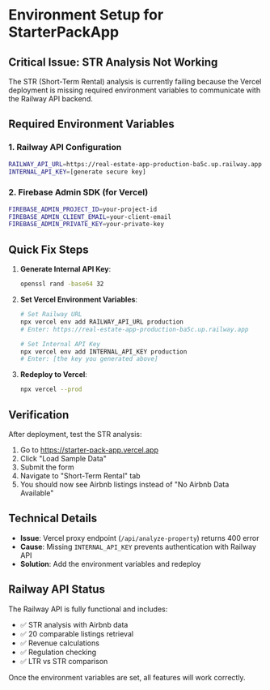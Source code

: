 # Environment Setup for StarterPackApp

## Critical Issue: STR Analysis Not Working

The STR (Short-Term Rental) analysis is currently failing because the Vercel deployment is missing required environment variables to communicate with the Railway API backend.

## Required Environment Variables

### 1. Railway API Configuration
```bash
RAILWAY_API_URL=https://real-estate-app-production-ba5c.up.railway.app
INTERNAL_API_KEY=[generate secure key]
```

### 2. Firebase Admin SDK (for Vercel)
```bash
FIREBASE_ADMIN_PROJECT_ID=your-project-id
FIREBASE_ADMIN_CLIENT_EMAIL=your-client-email
FIREBASE_ADMIN_PRIVATE_KEY=your-private-key
```

## Quick Fix Steps

1. **Generate Internal API Key**:
   ```bash
   openssl rand -base64 32
   ```

2. **Set Vercel Environment Variables**:
   ```bash
   # Set Railway URL
   npx vercel env add RAILWAY_API_URL production
   # Enter: https://real-estate-app-production-ba5c.up.railway.app

   # Set Internal API Key
   npx vercel env add INTERNAL_API_KEY production
   # Enter: [the key you generated above]
   ```

3. **Redeploy to Vercel**:
   ```bash
   npx vercel --prod
   ```

## Verification

After deployment, test the STR analysis:

1. Go to https://starter-pack-app.vercel.app
2. Click "Load Sample Data"
3. Submit the form
4. Navigate to "Short-Term Rental" tab
5. You should now see Airbnb listings instead of "No Airbnb Data Available"

## Technical Details

- **Issue**: Vercel proxy endpoint (`/api/analyze-property`) returns 400 error
- **Cause**: Missing `INTERNAL_API_KEY` prevents authentication with Railway API
- **Solution**: Add the environment variables and redeploy

## Railway API Status

The Railway API is fully functional and includes:
- ✅ STR analysis with Airbnb data
- ✅ 20 comparable listings retrieval
- ✅ Revenue calculations
- ✅ Regulation checking
- ✅ LTR vs STR comparison

Once the environment variables are set, all features will work correctly.